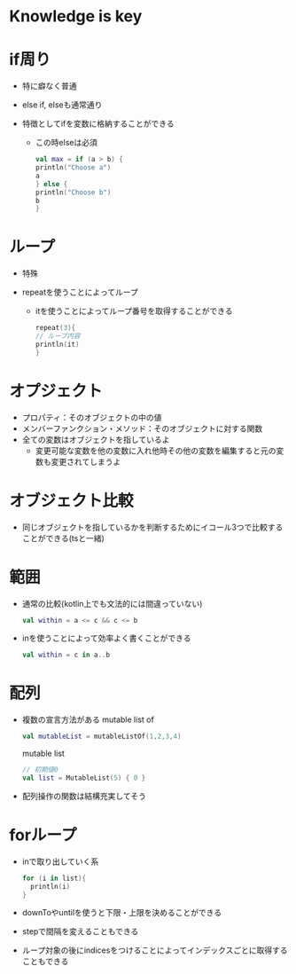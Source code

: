 # Knowledge is key

# if周り

- 特に癖なく普通

- else if, elseも通常通り

- 特徴としてifを変数に格納することができる
  
  - この時elseは必須
    
    ```kotlin
    val max = if (a > b) {
    println("Choose a")
    a
    } else {
    println("Choose b")
    b
    }
    ```

# ループ

- 特殊

- repeatを使うことによってループ
  
  - itを使うことによってループ番号を取得することができる
    
    ```kotlin
    repeat(3){
    // ループ内容
    println(it)
    }
    ```

# オプジェクト

- プロパティ：そのオブジェクトの中の値
- メンバーファンクション・メソッド：そのオブジェクトに対する関数
- 全ての変数はオブジェクトを指しているよ
  - 変更可能な変数を他の変数に入れ他時その他の変数を編集すると元の変数も変更されてしまうよ

# オブジェクト比較

- 同じオブジェクトを指しているかを判断するためにイコール3つで比較することができる(tsと一緒)

# 範囲

- 通常の比較(kotlin上でも文法的には間違っていない)
  
  ```kotlin
  val within = a <= c && c <= b
  ```

- inを使うことによって効率よく書くことができる
  
  ```kotlin
  val within = c in a..b
  ```

# 配列

- 複数の宣言方法がある 
  mutable list of
  
  ```kotlin
  val mutableList = mutableListOf(1,2,3,4)
  ```
  
  mutable list
  
  ```kotlin
  // 初期値0
  val list = MutableList(5) { 0 }
  ```

- 配列操作の関数は結構充実してそう

# forループ

- inで取り出していく系
  
  ```kotlin
  for (i in list){
    println(i)
  }
  ```

- downToやuntilを使うと下限・上限を決めることができる

- stepで間隔を変えることもできる

- ループ対象の後にindicesをつけることによってインデックスごとに取得することもできる
